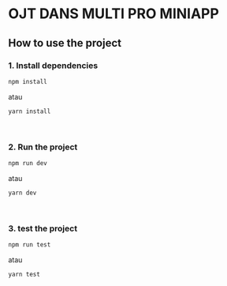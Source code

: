 # OJT DANS MULTI PRO MINIAPP

## How to use the project
### 1. Install dependencies


```bash
npm install
```
atau
```bash
yarn install
```
<br>

### 2. Run the project

```bash
npm run dev
```
atau
```bash
yarn dev
```
<br>

### 3. test the project

```bash
npm run test
```
atau
```bash
yarn test
```
